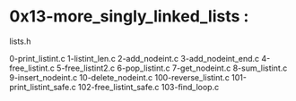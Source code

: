 # 0x13-more_singly_linked_lists :

lists.h

0-print_listint.c
1-listint_len.c
2-add_nodeint.c
3-add_nodeint_end.c
4-free_listint.c
5-free_listint2.c
6-pop_listint.c
7-get_nodeint.c
8-sum_listint.c
9-insert_nodeint.c
10-delete_nodeint.c
100-reverse_listint.c
101-print_listint_safe.c
102-free_listint_safe.c
103-find_loop.c
